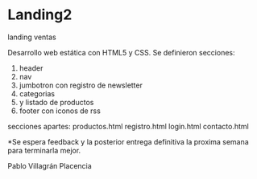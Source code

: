 # Landing2
landing ventas 

Desarrollo web estática con HTML5 y CSS. 
Se definieron secciones:
1. header
2. nav
3. jumbotron con registro de newsletter
4. categorias
5. y listado de productos
6. footer con iconos de rss

secciones apartes:
productos.html
registro.html
login.html
contacto.html


*Se espera feedback y la posterior entrega definitiva la proxima semana para terminarla mejor.

Pablo Villagrán Placencia

